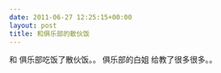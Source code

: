 ```yaml
---
date: 2011-06-27 12:25:15+00:00
layout: post
title: 和俱乐部的散伙饭
---
```


和 俱乐部吃饭了散伙饭。。
俱乐部的白姐 给教了很多很多。。

